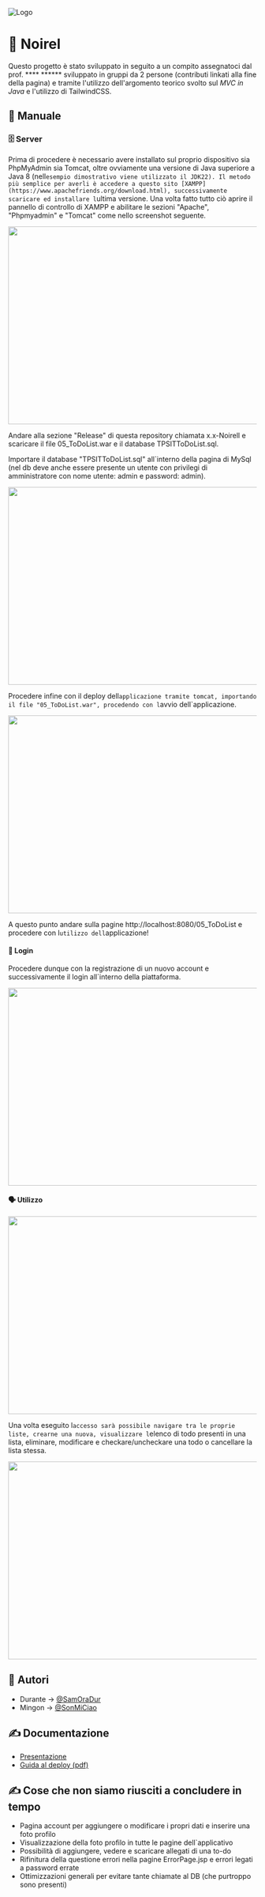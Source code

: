 
![Logo](#)

# 📝 Noirel

Questo progetto è stato sviluppato in seguito a un compito assegnatoci dal prof. **** ****** sviluppato in gruppi da 2 persone (contributi linkati alla fine della pagina) e tramite l'utilizzo dell'argomento teorico svolto sul *MVC in Java* e l'utilizzo di TailwindCSS.

## 📕 Manuale

### 🗄️ Server

Prima di procedere è necessario avere installato sul proprio dispositivo sia PhpMyAdmin sia Tomcat, oltre ovviamente una versione di Java superiore a Java 8 (nell`esempio dimostrativo viene utilizzato il JDK22). Il metodo più semplice per averli è accedere a questo sito [XAMPP](https://www.apachefriends.org/download.html), successivamente scaricare ed installare l`ultima versione. Una volta fatto tutto ciò aprire il pannello di controllo di XAMPP e abilitare le sezioni "Apache", "Phpmyadmin" e "Tomcat" come nello screenshot seguente.

<img src="#" height="400" width="800">

Andare alla sezione "Release" di questa repository chiamata x.x-Noirell e scaricare il file 05_ToDoList.war e il database TPSITToDoList.sql.

Importare il database "TPSITToDoList.sql" all`interno della pagina di MySql (nel db deve anche essere presente un utente con privilegi di amministratore con nome utente: admin e password: admin).

<img src="#" height="400" width="800">

Procedere infine con il deploy dell`applicazione tramite tomcat, importando il file "05_ToDoList.war", procedendo con l`avvio dell`applicazione.

<img src="#" height="400" width="800">

A questo punto andare sulla pagine http://localhost:8080/05_ToDoList e procedere con l`utilizzo dell`applicazione!

#### 🔐 Login

Procedere dunque con la registrazione di un nuovo account e successivamente il login all`interno della piattaforma.

<img src="#" height="400" width="800">

#### 🗣️ Utilizzo

<img src="#" height="400" width="800">

Una volta eseguito l`accesso sarà possibile navigare tra le proprie liste, crearne una nuova, visualizzare l`elenco di todo presenti in una lista, eliminare, modificare e checkare/uncheckare una todo o cancellare la lista stessa.

<img src="#" height="400" width="800">

## 🧑 Autori

- Durante -> [@SamOraDur](https://www.github.com/SamOraDur)
- Mingon -> [@SonMiCiao](https://github.com/SonMiCiao)


## ✍️ Documentazione

- [Presentazione](#)
- [Guida al deploy (pdf) ](#)

## ✍️ Cose che non siamo riusciti a concludere in tempo

- Pagina account per aggiungere o modificare i propri dati e inserire una foto profilo
- Visualizzazione della foto profilo in tutte le pagine dell`applicativo
- Possibilità di aggiungere, vedere e scaricare allegati di una to-do
- Rifinitura della questione errori nella pagine ErrorPage.jsp e errori legati a password errate
- Ottimizzazioni generali per evitare tante chiamate al DB (che purtroppo sono presenti)